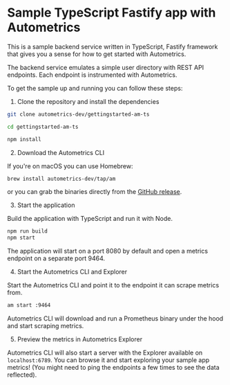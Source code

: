 # Sample TypeScript Fastify app with Autometrics
This is a sample backend service written in TypeScript, Fastify framework that gives you a sense for how to get started with Autometrics.

The backend service emulates a simple user directory with REST API endpoints. Each endpoint is instrumented with Autometrics.

To get the sample up and running you can follow these steps:

1. Clone the repository and install the dependencies

```bash
git clone autometrics-dev/gettingstarted-am-ts

cd gettingstarted-am-ts

npm install
```

2. Download the Autometrics CLI

If you're on macOS you can use Homebrew:

```bash
brew install autometrics-dev/tap/am
```

or you can grab the binaries directly from the [GitHub release](https://github.com/autometrics-dev/am/releases/).

3. Start the application

Build the application with TypeScript and run it with Node.

```bash
npm run build
npm start
```

The application will start on a port 8080 by default and open a metrics endpoint on a separate port 9464.

4. Start the Autometrics CLI and Explorer

Start the Autometrics CLI and point it to the endpoint it can scrape metrics from.

```bash
am start :9464
```

Autometrics CLI will download and run a Prometheus binary under the hood and start scraping metrics.

5. Preview the metrics in Autometrics Explorer

Autometrics CLI will also start a server with the Explorer available on `localhost:6789`. You can browse it and start exploring your sample app metrics! (You might need to ping the endpoints a few times to see the data reflected).

